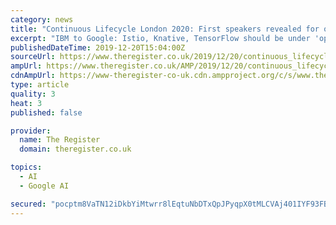 ```yaml
---
category: news
title: "Continuous Lifecycle London 2020: First speakers revealed for our tip-top conference on DevOps, CI/CD – and more"
excerpt: "IBM to Google: Istio, Knative, TensorFlow should be under 'open governance' JavaScript survey: Devs love a bit of React, but Angular and Cordova declining. And you're not alone... a chunk of pros also feel JS is 'overly complex' Event We’re thrilled to announce the first tranche of speakers for Continuous Lifecycle London 2020, which will ..."
publishedDateTime: 2019-12-20T15:04:00Z
sourceUrl: https://www.theregister.co.uk/2019/12/20/continuous_lifecycle_london_2020/
ampUrl: https://www.theregister.co.uk/AMP/2019/12/20/continuous_lifecycle_london_2020/
cdnAmpUrl: https://www-theregister-co-uk.cdn.ampproject.org/c/s/www.theregister.co.uk/AMP/2019/12/20/continuous_lifecycle_london_2020/
type: article
quality: 3
heat: 3
published: false

provider:
  name: The Register
  domain: theregister.co.uk

topics:
  - AI
  - Google AI

secured: "pocptm8VaTN12iDkbYiMtwrr8lEqtuNbDTxQpJPyqpX0tMLCVAj401IYF93FBk/sRaAieHg+Ujl0gZwZseh5KbNqnW24iQk+os5RW+bS/amiPMMdkHTlJ32rktBMtK5yh8a/uwX+XDbwse/itIQLtdrQJQfDaiRG+0bRNt28xubnHRR1RjFf40i0At+eNMNAUyJr/XMDJpONKCyfp/jQELcpKYV4c7bLpkTNTCxhgekFZklXGKPWkO88q2KSDp2CmssCczdrp3YhlKImCB7Yjg==;Gec5qZUDGu8i7vv09tILRA=="
---
```


